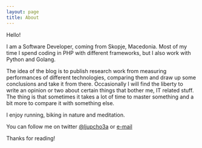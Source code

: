 ```yaml
---
layout: page
title: About
---
```


Hello!

I am a Software Developer, coming from Skopje, Macedonia. Most of my time I spend coding in PHP with different frameworks, but I also work with Python and Golang.

The idea of the blog is to publish research work from measuring performances of different technologies, comparing them and draw up some conclusions and take it from there. Occasionally I will find the liberty to write an opinion or two about certain things that bother me, IT related stuff. The thing is that sometimes it takes a lot of time to master something and a bit more to compare it with something else.

I enjoy running, biking in nature and meditation.

You can follow me on twitter [@ljupcho3a](https://twitter.com/ljupcho3a) or [e-mail](mailto:ljupcho.apostolov@gmail.com)

Thanks for reading!
